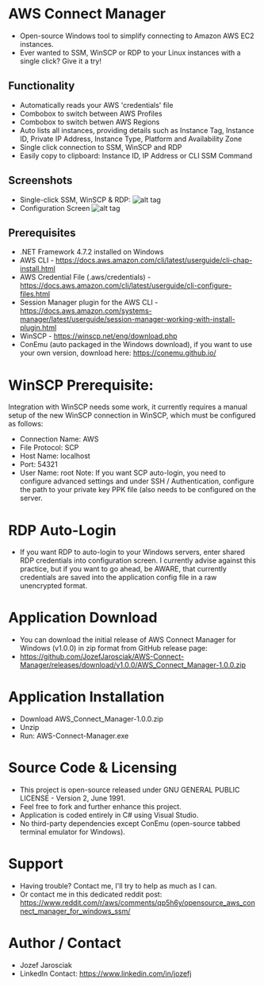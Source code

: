 # AWS Connect Manager
- Open-source Windows tool to simplify connecting to Amazon AWS EC2 instances. 
- Ever wanted to SSM, WinSCP or RDP to your Linux instances with a single click? Give it a try!

## Functionality
- Automatically reads your AWS 'credentials' file
- Combobox to switch between AWS Profiles
- Combobox to switch betwen AWS Regions
- Auto lists all instances, providing details such as Instance Tag, Instance ID, Private IP Address, Instance Type, Platform and Availability Zone
- Single click connection to SSM, WinSCP and RDP
- Easily copy to clipboard: Instance ID, IP Address or CLI SSM Command

## Screenshots
- Single-click SSM, WinSCP & RDP:
 ![alt tag](https://i.imgur.com/HIsf3Qr.png)
- Configuration Screen
 ![alt tag](https://i.imgur.com/cDXhYPC.png)

## Prerequisites
- .NET Framework 4.7.2 installed on Windows
- AWS CLI - https://docs.aws.amazon.com/cli/latest/userguide/cli-chap-install.html
- AWS Credential File (.aws/credentials) - https://docs.aws.amazon.com/cli/latest/userguide/cli-configure-files.html
- Session Manager plugin for the AWS CLI - https://docs.aws.amazon.com/systems-manager/latest/userguide/session-manager-working-with-install-plugin.html
- WinSCP - https://winscp.net/eng/download.php
- ConEmu (auto packaged in the Windows download), if you want to use your own version, download here: https://conemu.github.io/

# WinSCP Prerequisite:
Integration with WinSCP needs some work, it currently requires a manual setup of the new WinSCP connection in WinSCP, which must be configured as follows: 
- Connection Name: AWS
- File Protocol: SCP
- Host Name: localhost
- Port: 54321
- User Name: root
Note: If you want SCP auto-login, you need to configure advanced settings and under SSH / Authentication, configure the path to your private key PPK file (also needs to be configured on the server.

# RDP Auto-Login
- If you want RDP to auto-login to your Windows servers, enter shared RDP credentials into configuration screen. I currently advise against this practice, but if you want to go ahead, be AWARE, that currently credentials are saved into the application config file in a raw unencrypted format.

# Application Download
- You can download the initial release of AWS Connect Manager for Windows (v1.0.0) in zip format from GitHub release page:
- https://github.com/JozefJarosciak/AWS-Connect-Manager/releases/download/v1.0.0/AWS_Connect_Manager-1.0.0.zip

# Application Installation
- Download AWS_Connect_Manager-1.0.0.zip
- Unzip
- Run: AWS-Connect-Manager.exe

# Source Code & Licensing
- This project is open-source released under GNU GENERAL PUBLIC LICENSE - Version 2, June 1991.
- Feel free to fork and further enhance this project.
- Application is coded entirely in C# using Visual Studio. 
- No third-party dependencies except ConEmu (open-source tabbed terminal emulator for Windows). 

# Support
- Having trouble? Contact me, I'll try to help as much as I can.
- Or contact me in this dedicated reddit post: https://www.reddit.com/r/aws/comments/qp5h6y/opensource_aws_connect_manager_for_windows_ssm/

# Author / Contact
- Jozef Jarosciak 
- LinkedIn Contact: https://www.linkedin.com/in/jozefj
